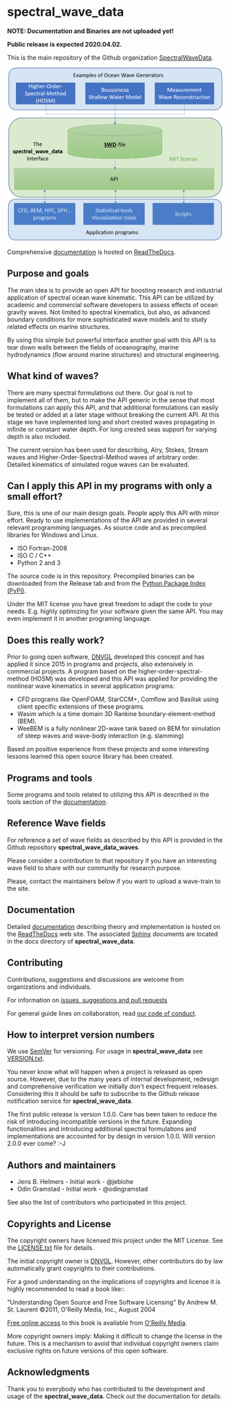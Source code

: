 # spectral_wave_data

**NOTE: Documentation and Binaries are not uploaded yet!**

**Public release is expected 2020.04.02.**

This is the main repository of the Github organization 
[SpectralWaveData](https://github.com/SpectralWaveData).

![alt text](docs/source/figures/swd_scheme.png)

Comprehensive [documentation](https://spectral-wave-data.readthedocs.io/) 
is hosted on [ReadTheDocs](https://readthedocs.org/).

## Purpose and goals

The main idea is to provide an open API for boosting research and 
industrial application of spectral ocean wave kinematic.
This API can be utilized by academic and commercial software developers 
to assess effects of ocean gravity waves. Not limited to spectral kinematics, 
but also, as advanced boundary conditions for more sophisticated wave 
models and to study related effects on marine structures.

By using this simple but powerful interface another goal with this API 
is to tear down walls between the fields of oceanography, marine 
hydrodynamics (flow around marine structures) and structural engineering.

## What kind of waves?

There are many spectral formulations out there. Our goal is not to 
implement all of them, but to make the API generic in the sense that 
most formulations can apply this API, and that
additional formulations can easily be tested or added at a later stage
without breaking the current API. At this stage we have implemented 
long and short crested waves propagating in infinite or constant water 
depth. For long crested seas support for varying depth is also included.

The current version has been used for describing, Airy, Stokes, 
Stream waves and Higher-Order-Spectral-Method waves of arbitrary order.
Detailed kinematics of simulated rogue waves can be evaluated.

## Can I apply this API in my programs with only a small effort?

Sure, this is one of our main design goals. People apply this API with 
minor effort. Ready to use implementations of the API are provided in 
several relevant programming languages. As source code and as precompiled
libraries for Windows and Linux.

- ISO Fortran-2008
- ISO C / C++
- Python 2 and 3

The source code is in this repository. 
Precompiled binaries can be downloaded from the Release tab
and from the [Python Package Index (PyPI)](https://pypi.org/).

Under the MIT license you have great freedom to adapt the code to your needs. 
E.g. highly optimizing for your software given the same API. 
You may even implement it in another programing language.

## Does this really work?

Prior to going open software, [DNVGL](https://www.dnvgl.com/) developed
this concept and has applied it since 2015 in programs and projects, 
also extensively in commercial projects. 
A program based on the higher-order-spectral-method (HOSM) was developed 
and this API was applied for providing the nonlinear wave kinematics in 
several application programs:

 - CFD programs like OpenFOAM, StarCCM+, Comflow and Basilisk using client
   specific extensions of these programs.
 - Wasim which is a time domain 3D Rankine boundary-element-method (BEM).
 - WeeBEM is a fully nonlinear 2D-wave tank based on BEM for simulation 
   of steep waves and wave-body interaction (e.g. slamming)

Based on positive experience from these projects and some interesting
lessons learned this open source library has been created.

## Programs and tools

Some programs and tools related to utilizing this API is described in the
tools section of the [documentation](https://spectral-wave-data.readthedocs.io/).

## Reference Wave fields

For reference a set of wave fields as described by this API is provided 
in the Github repository __spectral_wave_data_waves__.

Please consider a contribution to that repository if you have an 
interesting wave field to share with our community for research purpose.

Please, contact the maintainers below if you want to upload a wave-train
to the site.

## Documentation

Detailed [documentation](https://spectral-wave-data.readthedocs.io/)
describing theory and implementation is hosted 
on the [ReadTheDocs](https://readthedocs.org/) web site. The associated 
[Sphinx](http://www.sphinx-doc.org/) documents are located in the docs
directory of __spectral_wave_data__.

## Contributing

Contributions, suggestions and discussions are welcome from
organizations and individuals.

For information on [issues, suggestions and pull requests](./CONTRIBUTION.md)

For general guide lines on collaboration, read
[our code of conduct](./CODE_OF_CONDUCT.md).

## How to interpret version numbers

We use [SemVer](http://semver.org/) for versioning. For usage 
in __spectral_wave_data__ see [VERSION.txt](./VERSION.txt).

You never know what will happen when a project is released as open source.
However, due to the many years of internal development, redesign and
comprehensive verification we initially don't expect frequent releases.
Considering this it should be safe to subscribe to the Github release 
notification service for __spectral_wave_data__.

The first public release is version 1.0.0. Care has been taken
to reduce the risk of introducing incompatible versions in the 
future. Expanding functionalities and introducing additional
spectral formulations and implementations are accounted
for by design in version 1.0.0. Will version 2.0.0 ever come? :-J

## Authors and maintainers

- Jens B. Helmers - Initial work - @jeblohe
- Odin Gramstad - Initial work - @odingramstad

See also the list of contributors who participated in this project.

## Copyrights and License

The copyright owners have licensed this project under the MIT License. 
See the [LICENSE.txt](./LICENSE.txt) file for details.

The initial copyright owner is [DNVGL](https://www.dnvgl.com/).
However, other contributors do by law automatically grant copyrights 
to their contributions.

For a good understanding on the implications of copyrights and license
it is highly recommended to read a book like:: 

  "Understanding Open Source and Free Software Licensing"
  By Andrew M. St. Laurent
  ©2011, O'Reilly Media, Inc., August 2004

[Free online access](https://www.oreilly.com/openbook/osfreesoft/book/#fullcontent)
to this book is available from [O'Reilly Media](https://www.oreilly.com/).

More copyright owners imply: Making it difficult to change the license in the future.
This is a mechanism to avoid that individual copyright owners claim
exclusive rights on future versions of this open software.

## Acknowledgments

Thank you to everybody who has contributed to the development 
and usage of the __spectral_wave_data__. 
Check out the documentation for details.
